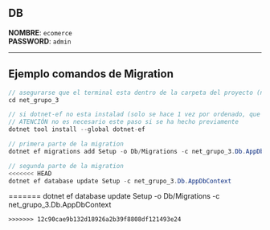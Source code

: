 
## DB
**NOMBRE**: `ecomerce`  
**PASSWORD**: `admin`
___


## Ejemplo comandos de Migration

```csharp
// asegurarse que el terminal esta dentro de la carpeta del proyecto (net_grupo_3)
cd net_grupo_3

// si dotnet-ef no esta instalad (solo se hace 1 vez por ordenado, que no por proyecto)
// ATENCIÓN no es necesario este paso si se ha hecho previamente
dotnet tool install --global dotnet-ef

// primera parte de la migration
dotnet ef migrations add Setup -o Db/Migrations -c net_grupo_3.Db.AppDbContext

// segunda parte de la migration
<<<<<<< HEAD
dotnet ef database update Setup -c net_grupo_3.Db.AppDbContext
```
=======
dotnet ef database update Setup -o Db/Migrations -c net_grupo_3.Db.AppDbContext
```
>>>>>>> 12c90cae9b132d18926a2b39f8808df121493e24
